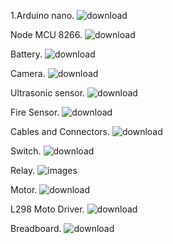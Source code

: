 
1.Arduino nano.
![download](https://github.com/SUBHADIPMAITI-DEV/Automatic-Fire-Detector-and-Extinguisher/assets/78700974/98f60868-f859-4ea8-8f16-10844705cf39)

Node MCU 8266.
![download](https://github.com/SUBHADIPMAITI-DEV/Automatic-Fire-Detector-and-Extinguisher/assets/78700974/3b4eb565-c58d-48db-9fe7-e8727305e0f6)

Battery.
![download](https://github.com/SUBHADIPMAITI-DEV/Automatic-Fire-Detector-and-Extinguisher/assets/78700974/0b655dc9-822d-4166-95db-ffed2ae5aa2d)

Camera.
![download](https://github.com/SUBHADIPMAITI-DEV/Automatic-Fire-Detector-and-Extinguisher/assets/78700974/4987bcf6-6ac1-469b-a488-04fa91f0c030)

Ultrasonic sensor.
![download](https://github.com/SUBHADIPMAITI-DEV/Automatic-Fire-Detector-and-Extinguisher/assets/78700974/c438dd74-f9c0-4b11-8a7f-9b7e2ce8d4e9)

Fire Sensor.
![download](https://github.com/SUBHADIPMAITI-DEV/Automatic-Fire-Detector-and-Extinguisher/assets/78700974/ff97fd04-c9c9-4e48-810c-5c1151d9ada7)

Cables and Connectors.
![download](https://github.com/SUBHADIPMAITI-DEV/Automatic-Fire-Detector-and-Extinguisher/assets/78700974/06fad1f7-3084-453d-8b71-b4ac7ce4e5ed)

Switch.
![download](https://github.com/SUBHADIPMAITI-DEV/Automatic-Fire-Detector-and-Extinguisher/assets/78700974/b86b75ac-32d6-4aad-b8e2-fd2421ab79da)

Relay.
![images](https://github.com/SUBHADIPMAITI-DEV/Automatic-Fire-Detector-and-Extinguisher/assets/78700974/7cc241d2-563c-4440-a55a-7f2c906fd7ae)

Motor.
![download](https://github.com/SUBHADIPMAITI-DEV/Automatic-Fire-Detector-and-Extinguisher/assets/78700974/740a5106-7233-4839-8d72-8eda6b83a459)

L298 Moto Driver.
![download](https://github.com/SUBHADIPMAITI-DEV/Automatic-Fire-Detector-and-Extinguisher/assets/78700974/ad21a74f-0ba4-4984-bcc2-3b13f3feec92)

Breadboard.
![download](https://github.com/SUBHADIPMAITI-DEV/Automatic-Fire-Detector-and-Extinguisher/assets/78700974/af8d334e-7d48-47d1-8a6c-4a755200be9b)

